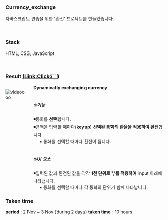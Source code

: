 <!-- project name -->

### Currency_exchange

자바스크립트 연습을 위한 '환전' 프로젝트를 만들었습니다.

<br>
<!-- Stack(기술) -->

### Stack

HTML, CSS, JavaScript

<br>

### Result <a href="https://yang-ah.github.io/Currency_exchange/">(<u>Link:Click</u>👆🏻)</a>

<div style="display:flex;">
<div style="text-align:left;">

![videoooo](https://user-images.githubusercontent.com/97151214/200120556-8952652e-7a41-49ff-ac37-b8961588d1d6.gif)

</div>

<div style="text-align:right; margin-left: 20px;">
    <div style="text-align: left;">
        <h4 style="margin: 0;">Dynamically exchanging currency</h4>
    <br>

<h5>✨기능</h5>
◾통화를 <b>선택</b>합니다.
<br>
◾금액을 입력할 때마다(<b>keyup</b>) <b>선택된 통화의 환율을 적용하여 환전</b>합니다.
<br>
 &nbsp; &nbsp; &nbsp;▪️ 통화를 선택할 때마다 환전이 됩니다. 
<br><br>

<h5>✨UI 요소</h5>
◾입력된 값과 환전된 값을 각각 <b>1천 단위로 ','를 적용하여</b> input 아래에 나타냅니다.
<br>
 &nbsp; &nbsp; &nbsp;▪️ 통화를 선택할 때마다 각 통화의 단위가 함께 나타납니다.
</div>
</div>
</div>

<!-- 기간 -->

### Taken time

<b>period</b> : 2 Nov ~ 3 Nov (during 2 days)
<b>taken time</b> : 10 hours

<!-- 아키텍쳐 -->

